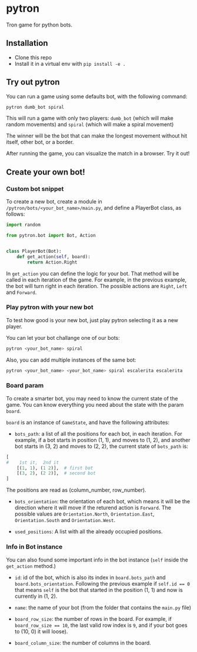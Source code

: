 # pytron

Tron game for python bots.


## Installation

- Clone this repo
- Install it in a virtual env with `pip install -e .`


## Try out pytron

You can run a game using some defaults bot, with the following command:

```bash
pytron dumb_bot spiral
```

This will run a game with only two players: `dumb_bot` (which will make random
movements) and `spiral` (which will make a spiral movement)

The winner will be the bot that can make the longest movement without hit itself,
other bot, or a border.

After running the game, you can visualize the match in a browser. Try it out!


## Create your own bot!

### Custom bot snippet

To create a new bot, create a module in `/pytron/bots/<your_bot_name>/main.py`, and
define a PlayerBot class, as follows:


```python
import random

from pytron.bot import Bot, Action


class PlayerBot(Bot):
    def get_action(self, board):
        return Action.Right

```
In `get_action` you can define the logic for your bot. That method will be called in
each iteration of the game. For example, in the previous example, the bot
will turn right in each iteration. The possible actions are `Right`, `Left` and
`Forward`.


### Play pytron with your new bot

To test how good is your new bot, just play pytron selecting it as a new player.

You can let your bot challange one of our bots:
```bash
pytron <your_bot_name> spiral
```

Also, you can add multiple instances of the same bot:

```bash
pytron <your_bot_name> <your_bot_name> spiral escalerita escalerita
```

### Board param

To create a smarter bot, you may need to know the current state of the game. You can
know everything you need about the state with the param `board`.

`board` is an instance of `GameState`, and have the following attributes:

- `bots_path`: a list of all the positions for each bot, in each iteration. For example,
if a bot starts in position (1, 1), and moves to (1, 2), and another bot starts in
(3, 2) and moves to (2, 2), the current state of `bots_path` is:
```python
[
#    1st it,  2nd it
    [(1, 1), (1 2)],  # first bot
    [(3, 2), (2 2)],  # second bot
]
```
The positions are read as (column_number, row_number).

- `bots_orientation`: the orientation of each bot, which means it will be the direction
where it will move if the returend action is `Forward`. The possible values are
`Orientation.North`, `Orientation.East`, `Orientation.South` and `Orientation.West`.

- `used_positions`: A list with all the already occupied positions.


### Info in Bot instance

You can also found some important info in the bot instance (`self` inside the
`get_action` method.)

- `id`: id of the bot, which is also its index in `board.bots_path` and
`board.bots_orientation`. Following the previous example if `self.id == 0` that means
`self` is the bot that started in the position (1, 1) and now is currently in (1, 2).

- `name`: the name of your bot (from the folder that contains the `main.py` file)

- `board_row_size`: the number of rows in the board. For example, if
`board_row_size == 10`, the last valid row index is `9`, and if your bot goes to (10, 0) it
will loose).

- `board_column_size`: the number of columns in the board.
